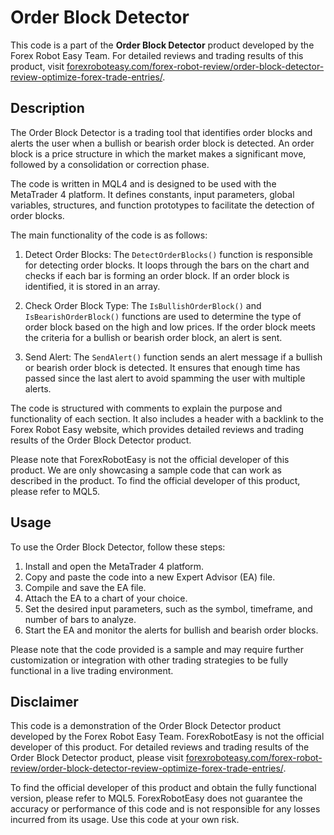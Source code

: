 # Order Block Detector

This code is a part of the **Order Block Detector** product developed by the Forex Robot Easy Team. For detailed reviews and trading results of this product, visit [forexroboteasy.com/forex-robot-review/order-block-detector-review-optimize-forex-trade-entries/](https://forexroboteasy.com/forex-robot-review/order-block-detector-review-optimize-forex-trade-entries/).

## Description

The Order Block Detector is a trading tool that identifies order blocks and alerts the user when a bullish or bearish order block is detected. An order block is a price structure in which the market makes a significant move, followed by a consolidation or correction phase.

The code is written in MQL4 and is designed to be used with the MetaTrader 4 platform. It defines constants, input parameters, global variables, structures, and function prototypes to facilitate the detection of order blocks.

The main functionality of the code is as follows:

1. Detect Order Blocks: The `DetectOrderBlocks()` function is responsible for detecting order blocks. It loops through the bars on the chart and checks if each bar is forming an order block. If an order block is identified, it is stored in an array.

2. Check Order Block Type: The `IsBullishOrderBlock()` and `IsBearishOrderBlock()` functions are used to determine the type of order block based on the high and low prices. If the order block meets the criteria for a bullish or bearish order block, an alert is sent.

3. Send Alert: The `SendAlert()` function sends an alert message if a bullish or bearish order block is detected. It ensures that enough time has passed since the last alert to avoid spamming the user with multiple alerts.

The code is structured with comments to explain the purpose and functionality of each section. It also includes a header with a backlink to the Forex Robot Easy website, which provides detailed reviews and trading results of the Order Block Detector product.

Please note that ForexRobotEasy is not the official developer of this product. We are only showcasing a sample code that can work as described in the product. To find the official developer of this product, please refer to MQL5.

## Usage

To use the Order Block Detector, follow these steps:

1. Install and open the MetaTrader 4 platform.
2. Copy and paste the code into a new Expert Advisor (EA) file.
3. Compile and save the EA file.
4. Attach the EA to a chart of your choice.
5. Set the desired input parameters, such as the symbol, timeframe, and number of bars to analyze.
6. Start the EA and monitor the alerts for bullish and bearish order blocks.

Please note that the code provided is a sample and may require further customization or integration with other trading strategies to be fully functional in a live trading environment.

## Disclaimer

This code is a demonstration of the Order Block Detector product developed by the Forex Robot Easy Team. ForexRobotEasy is not the official developer of this product. For detailed reviews and trading results of the Order Block Detector product, please visit [forexroboteasy.com/forex-robot-review/order-block-detector-review-optimize-forex-trade-entries/](https://forexroboteasy.com/forex-robot-review/order-block-detector-review-optimize-forex-trade-entries/).

To find the official developer of this product and obtain the fully functional version, please refer to MQL5. ForexRobotEasy does not guarantee the accuracy or performance of this code and is not responsible for any losses incurred from its usage. Use this code at your own risk.
